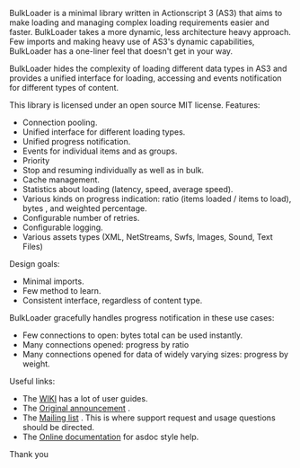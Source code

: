 BulkLoader is a minimal library written in Actionscript 3 (AS3) that aims to make loading and managing complex loading requirements easier and faster. BulkLoader takes a more dynamic, less architecture heavy approach. Few imports and making heavy use of AS3's dynamic capabilities, BulkLoader has a one-liner feel that doesn't get in your way.

BulkLoader hides the complexity of loading different data types in AS3 and provides a unified interface for loading, accessing and events notification for different types of content.

This library is licensed under an open source MIT license.
Features:                                                                 

  * Connection pooling.
  *  Unified interface for different loading types.
  *  Unified progress notification.
  *  Events for individual items and as groups.
  *  Priority 
  *  Stop and resuming individually as well as in bulk.
  *  Cache management.
  *  Statistics about loading (latency, speed, average speed).
  *  Various kinds on progress indication: ratio (items loaded / items to load), bytes , and weighted percentage. 
  *  Configurable number of retries.
  *  Configurable logging. 
  *  Various assets types (XML, NetStreams, Swfs, Images, Sound, Text Files)

Design goals:                        

  *  Minimal imports.
  *  Few method to learn.
  *  Consistent interface, regardless of content type.

BulkLoader gracefully handles progress notification in these use cases: 

  *  Few connections to open: bytes total can be used instantly.
  *  Many connections opened: progress by ratio
  *  Many connections opened for data of widely varying sizes: progress by weight.
 

Useful links:
  * The [WIKI](http://github.com/arthur-debert/BulkLoader/wiki) has a lot of user guides.
  * The [Original announcement](http://www.stimuli.com.br/trane/2007/nov/25/loading-reloaded/) .
  * The [Mailing list](http://groups.google.com/group/bulkloader-users) . This is where support request and usage questions should be directed.
  * The [Online documentation](http://media.stimuli.com.br/projects/bulk-loader/docs/) for asdoc style help.

Thank you
	